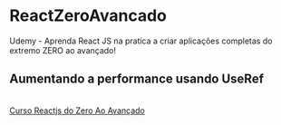 # ReactZeroAvancado
Udemy - Aprenda React JS na pratica a criar aplicações completas do extremo ZERO ao avançado!
## Aumentando a performance usando UseRef
<br />
<a href="https://www.udemy.com/course/curso-reactjs" target="_blank">Curso Reactjs do Zero Ao Avançado</a>
